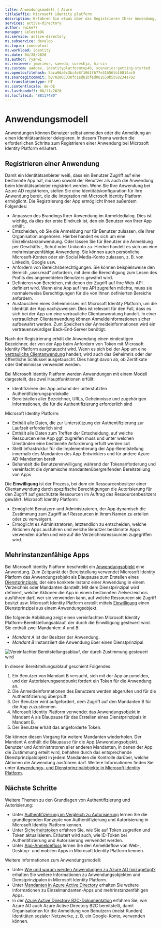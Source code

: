 ```yaml
---
title: Anwendungsmodell | Azure
titleSuffix: Microsoft identity platform
description: Erfahren Sie etwas über das Registrieren Ihrer Anwendung, damit diese mit Microsoft Identity Platform (v2.0) integriert werden kann.
services: active-directory
author: rwike77
manager: CelesteDG
ms.service: active-directory
ms.subservice: develop
ms.topic: conceptual
ms.workload: identity
ms.date: 04/28/2020
ms.author: ryanwi
ms.reviewer: jmprieur, saeeda, sureshja, hirsin
ms.custom: aaddev, identityplatformtop40, scenarios:getting-started
ms.openlocfilehash: 5aca96a9c3bc4e8f1061f677e316565b10014ac9
ms.sourcegitcommit: b8702065338fc1ed81bfed082650b5b58234a702
ms.translationtype: HT
ms.contentlocale: de-DE
ms.lasthandoff: 08/11/2020
ms.locfileid: "88117480"
---
```

# <a name="application-model"></a>Anwendungsmodell

Anwendungen können Benutzer selbst anmelden oder die Anmeldung an einen Identitätsanbieter delegieren. In diesem Thema werden die erforderlichen Schritte zum Registrieren einer Anwendung bei Microsoft Identity Platform erläutert.

## <a name="registering-an-application"></a>Registrieren einer Anwendung

Damit ein Identitätsanbieter weiß, dass ein Benutzer Zugriff auf eine bestimmte App hat, müssen sowohl der Benutzer als auch die Anwendung beim Identitätsanbieter registriert werden. Wenn Sie Ihre Anwendung bei Azure AD registrieren, stellen Sie eine Identitätskonfiguration für Ihre Anwendung bereit, die die Integration mit Microsoft Identity Platform ermöglicht. Die Registrierung der App ermöglicht Ihnen außerdem Folgendes:

* Anpassen des Brandings Ihrer Anwendung im Anmeldedialog. Dies ist wichtig, da dies der erste Eindruck ist, den ein Benutzer von Ihrer App erhält.
* Entscheiden, ob Sie die Anmeldung nur für Benutzer zulassen, die Ihrer Organisation angehören. Hierbei handelt es sich um eine Einzelinstanzanwendung. Oder lassen Sie für Benutzer die Anmeldung per Geschäfts-, Schul-oder Unikonto zu. Hierbei handelt es sich um eine mehrinstanzenfähige Anwendung. Sie können auch persönliche Microsoft-Konten oder ein Social Media-Konto zulassen, z. B. von LinkedIn, Google usw.
* Anfordern von Bereichsberechtigungen. Sie können beispielsweise den Bereich „user.read“ anfordern, mit dem die Berechtigung zum Lesen des Profils des angemeldeten Benutzers gewährt wird.
* Definieren von Bereichen, mit denen der Zugriff auf Ihre Web-API definiert wird. Wenn eine App auf Ihre API zugreifen möchte, muss sie normalerweise Berechtigungen für die von Ihnen definierten Bereiche anfordern.
* Austauschen eines Geheimnisses mit Microsoft Identity Platform, um die Identität der App nachzuweisen.  Dies ist relevant für den Fall, dass es sich bei der App um eine vertrauliche Clientanwendung handelt. In einer vertraulichen Clientanwendung können Anmeldeinformationen sicher aufbewahrt werden. Zum Speichern der Anmeldeinformationen wird ein vertrauenswürdiger Back-End-Server benötigt.

Nach der Registrierung erhält die Anwendung einen eindeutigen Bezeichner, der von der App beim Anfordern von Token mit Microsoft Identity Platform ausgetauscht wird. Wenn es sich bei der App um eine [vertrauliche Clientanwendung](developer-glossary.md#client-application) handelt, wird auch das Geheimnis oder der öffentliche Schlüssel ausgetauscht. Dies hängt davon ab, ob Zertifikate oder Geheimnisse verwendet werden.

Bei Microsoft Identity Platform werden Anwendungen mit einem Modell dargestellt, das zwei Hauptfunktionen erfüllt:

* Identifizieren der App anhand der unterstützten Authentifizierungsprotokolle
* Bereitstellen aller Bezeichner, URLs, Geheimnisse und zugehörigen Informationen, die für die Authentifizierung erforderlich sind

Microsoft Identity Platform:

* Enthält alle Daten, die zur Unterstützung der Authentifizierung zur Laufzeit erforderlich sind
* Enthält alle Daten zum Treffen der Entscheidung, auf welche Ressourcen eine App ggf. zugreifen muss und unter welchen Umständen eine bestimmte Anforderung erfüllt werden soll
* Stellt Infrastruktur für die Implementierung der App-Bereitstellung innerhalb des Mandanten des App-Entwicklers und für andere Azure AD-Mandanten bereit
* Behandelt die Benutzereinwilligung während der Tokenanforderung und vereinfacht die dynamische mandantenübergreifenden Bereitstellung von Apps

Die **Einwilligung** ist der Prozess, bei dem ein Ressourcenbesitzer einer Clientanwendung durch spezifische Berechtigungen die Autorisierung für den Zugriff auf geschützte Ressourcen im Auftrag des Ressourcenbesitzers gewährt. Microsoft Identity Platform:

* Ermöglicht Benutzern und Administratoren, der App dynamisch die Zustimmung zum Zugriff auf Ressourcen in ihrem Namen zu erteilen oder zu verweigern.
* Ermöglicht es Administratoren, letztendlich zu entscheiden, welche Aktionen Apps ausführen und welche Benutzer bestimmte Apps verwenden dürfen und wie auf die Verzeichnisressourcen zugegriffen wird.

## <a name="multi-tenant-apps"></a>Mehrinstanzenfähige Apps

Bei Microsoft Identity Platform beschreibt ein [Anwendungsobjekt](developer-glossary.md#application-object) eine Anwendung. Zum Zeitpunkt der Bereitstellung verwendet Microsoft Identity Platform das Anwendungsobjekt als Blaupause zum Erstellen eines [Dienstprinzipals](developer-glossary.md#service-principal-object), der eine konkrete Instanz einer Anwendung in einem Verzeichnis oder Mandanten darstellt. Mit dem Dienstprinzipal wird definiert, welche Aktionen die App in einem bestimmten Zielverzeichnis ausführen darf, wer sie verwenden kann, auf welche Ressourcen sie Zugriff besitzt usw. Microsoft Identity Platform erstellt mittels [Einwilligung](developer-glossary.md#consent) einen Dienstprinzipal aus einem Anwendungsobjekt.

Die folgende Abbildung zeigt einen vereinfachten Microsoft Identity Platform-Bereitstellungsablauf, der durch die Einwilligung gesteuert wird. Sie enthält zwei Mandanten: *A* und *B*.

* *Mandant A* ist der Besitzer der Anwendung.
* *Mandant B* instanziiert die Anwendung über einen Dienstprinzipal.

![Vereinfachter Bereitstellungsablauf, der durch Zustimmung gesteuert wird](./media/authentication-scenarios/simplified-provisioning-flow-consent-driven.svg)

In diesem Bereitstellungsablauf geschieht Folgendes:

1. Ein Benutzer von Mandant B versucht, sich mit der App anzumelden, und der Autorisierungsendpunkt fordert ein Token für die Anwendung an.
1. Die Anmeldeinformationen des Benutzers werden abgerufen und für die Authentifizierung überprüft.
1. Der Benutzer wird aufgefordert, dem Zugriff auf den Mandanten B für die App zuzustimmen.
1. Microsoft Identity Platform verwendet das Anwendungsobjekt in Mandant A als Blaupause für das Erstellen eines Dienstprinzipals in Mandant B.
1. Der Benutzer erhält das angeforderte Token.

Sie können diesen Vorgang für weitere Mandanten wiederholen. Der Mandant A enthält die Blaupause für die App (Anwendungsobjekt). Benutzer und Administratoren aller anderen Mandanten, in denen der App die Zustimmung erteilt wird, behalten durch das entsprechende Dienstprinzipalobjekt in jedem Mandanten die Kontrolle darüber, welche Aktionen die Anwendung ausführen darf. Weitere Informationen finden Sie unter [Anwendungs- und Dienstprinzipalobjekte in Microsoft Identity Platform](app-objects-and-service-principals.md).

## <a name="next-steps"></a>Nächste Schritte

Weitere Themen zu den Grundlagen von Authentifizierung und Autorisierung:

* Unter [Authentifizierung im Vergleich zu Autorisierung](authentication-vs-authorization.md) lernen Sie die grundlegenden Konzepte von Authentifizierung und Autorisierung in Microsoft Identity Platform kennen.
* Unter [Sicherheitstoken](security-tokens.md) erfahren Sie, wie Sie auf Token zugreifen und Token aktualisieren. Erläutert wird auch, wie ID-Token bei Authentifizierung und Autorisierung verwendet werden.
* Unter [App-Anmeldefluss](app-sign-in-flow.md) lernen Sie den Anmeldeflow von Web-, Desktop- und mobilen Apps in Microsoft Identity Platform kennen.

Weitere Informationen zum Anwendungsmodell:

* Unter [Wie und warum werden Anwendungen zu Azure AD hinzugefügt?](active-directory-how-applications-are-added.md) erhalten Sie weitere Informationen zu Anwendungsobjekten und Dienstprinzipalen in Microsoft Identity Platform.
* Unter [Mandanten in Azure Active Directory](single-and-multi-tenant-apps.md) erhalten Sie weitere Informationen zu Einzelmandanten-Apps und mehrinstanzenfähigen Apps.
* In der [Azure Active Directory B2C-Dokumentation](../../active-directory-b2c/index.yml) erfahren Sie, wie Azure AD auch Azure Active Directory B2C bereitstellt, damit Organisationen für die Anmeldung von Benutzern (meist Kunden) Identitäten sozialer Netzwerke, z. B. ein Google-Konto, verwenden können.